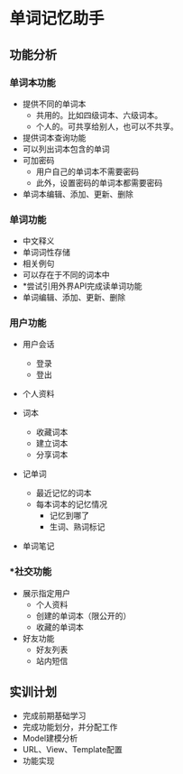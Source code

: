 # 单词记忆助手

## 功能分析

### 单词本功能

- 提供不同的单词本
  - 共用的。比如四级词本、六级词本。
  - 个人的。可共享给别人，也可以不共享。
- 提供词本查询功能
- 可以列出词本包含的单词
- 可加密码
  - 用户自己的单词本不需要密码
  - 此外，设置密码的单词本都需要密码
- 单词本编辑、添加、更新、删除



### 单词功能

- 中文释义
- 单词词性存储
- 相关例句
- 可以存在于不同的词本中
- *尝试引用外界API完成读单词功能
- 单词编辑、添加、更新、删除



### 用户功能

- 用户会话
  - 登录
  - 登出

- 个人资料
- 词本
  - 收藏词本
  - 建立词本
  - 分享词本
- 记单词
  - 最近记忆的词本
  - 每本词本的记忆情况
    - 记忆到哪了
    - 生词、熟词标记
- 单词笔记



### *社交功能

- 展示指定用户
  - 个人资料
  - 创建的单词本（限公开的）
  - 收藏的单词本
- 好友功能
  - 好友列表
  - 站内短信



## 实训计划

- 完成前期基础学习
- 完成功能划分，并分配工作
- Model建模分析
- URL、View、Template配置
- 功能实现